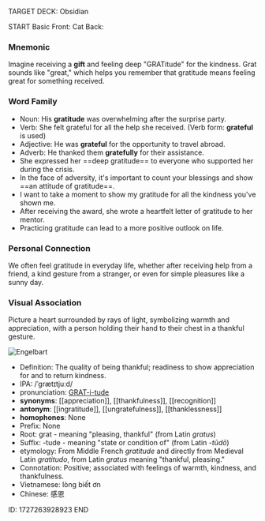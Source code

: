 TARGET DECK: Obsidian

START
Basic
Front:
Cat
Back: 


### Mnemonic

Imagine receiving a **gift** and feeling deep "GRATitude" for the kindness. Grat sounds like "great," which helps you remember that gratitude means feeling great for something received.

### Word Family

- Noun: His **gratitude** was overwhelming after the surprise party.
- Verb: She felt grateful for all the help she received. (Verb form: **grateful** is used)
- Adjective: He was **grateful** for the opportunity to travel abroad.
- Adverb: He thanked them **gratefully** for their assistance.
- She expressed her ==deep gratitude== to everyone who supported her during the crisis.
- In the face of adversity, it's important to count your blessings and show ==an attitude of gratitude==.
- I want to take a moment to show my gratitude for all the kindness you've shown me.
- After receiving the award, she wrote a heartfelt letter of gratitude to her mentor.
- Practicing gratitude can lead to a more positive outlook on life.

### Personal Connection

We often feel gratitude in everyday life, whether after receiving help from a friend, a kind gesture from a stranger, or even for simple pleasures like a sunny day.

### Visual Association

Picture a heart surrounded by rays of light, symbolizing warmth and appreciation, with a person holding their hand to their chest in a thankful gesture.

![Engelbart](https://history-computer.com/ModernComputer/Basis/images/Engelbart.jpg)

- Definition: The quality of being thankful; readiness to show appreciation for and to return kindness.
- IPA: /ˈɡrætɪtjuːd/
- pronunciation: [GRAT-i-tude](https://www.google.com/search?q=how+to+pronounce+gratitude)
- **synonyms**: [[appreciation]], [[thankfulness]], [[recognition]]
- **antonym**: [[ingratitude]], [[ungratefulness]], [[thanklessness]]
- **homophones**: None
- Prefix: None
- Root: grat - meaning "pleasing, thankful" (from Latin *gratus*)
- Suffix: -tude - meaning "state or condition of" (from Latin *-tūdō*)
- etymology: From Middle French *gratitude* and directly from Medieval Latin *gratitudo*, from Latin *gratus* meaning "thankful, pleasing."
- Connotation: Positive; associated with feelings of warmth, kindness, and thankfulness.
- Vietnamese: lòng biết ơn
- Chinese: 感恩

ID: 1727263928923
END